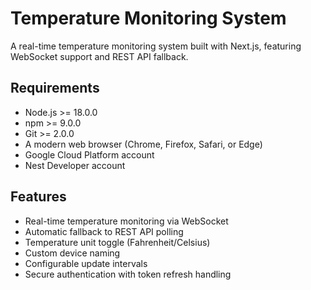 # Temperature Monitoring System

A real-time temperature monitoring system built with Next.js, featuring WebSocket support and REST API fallback.

## Requirements

- Node.js >= 18.0.0
- npm >= 9.0.0
- Git >= 2.0.0
- A modern web browser (Chrome, Firefox, Safari, or Edge)
- Google Cloud Platform account
- Nest Developer account

## Features

- Real-time temperature monitoring via WebSocket
- Automatic fallback to REST API polling
- Temperature unit toggle (Fahrenheit/Celsius)
- Custom device naming
- Configurable update intervals
- Secure authentication with token refresh handling
